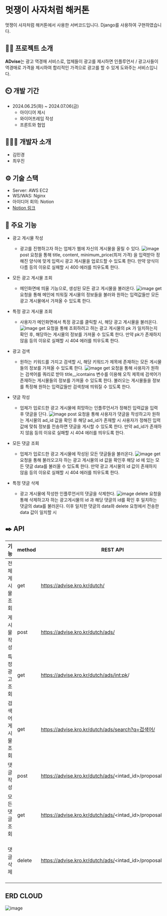 
# 멋쟁이 사자처럼 해커톤
멋쟁이 사자처럼 해커톤에서 사용한 서버코드입니다. Django를 사용하여 구현하였습니다.

## 👨‍🏫 프로젝트 소개
**ADvise**는 광고 역경매 서비스로, 업체들이 광고를 제시하면 인플루언서 / 광고사들이 역경매로 가격을 제시하여 합리적인 가격으로 광고를 할 수 있게 도와주는 서비스입니다.

## ⏲️ 개발 기간
* 2024.06.25(화) ~ 2024.07.06(금)
  * 아이디어 제시
  * 와이어프레임 작성
  * 프론트와 협업

## 🧑‍🤝‍🧑 개발자 소개
* 김민경
* 최우진

## ⚙️ 기술 스택
* Server: AWS EC2
* WS/WAS: Nginx
* 아이디어 회의: Notion
* [Notion 링크](https://www.notion.so/5c39c682496f45569c76f5d9950a82c8)

## 📌 주요 기능
* 광고 게시물 작성
  * 광고를 진행하고자 하는 업체가 웹에 자신의 게시물을 올릴 수 있다.
    ![image](https://github.com/Likelion-ADvise/ADvise-BE/assets/149250433/7fde9b5f-db42-471a-ae8d-93b5f22cd414)
    post 요청을 통해 title, content, minimum_price(최저 가격) 을 입력받아 정해진 양식에 맞게 입력시 광고 게시물을 업로드할 수 있도록 한다.
    만약 양식이 다름 등의 이유로 실패할 시 400 에러를 띄우도록 한다.

* 모든 광고 게시물 조회
  * 메인화면에 띄울 기능으로, 생성된 모든 광고 게시물을 불러온다.
    ![image](https://github.com/Likelion-ADvise/ADvise-BE/assets/149250433/7c81bca6-4268-44fa-8f5e-7010c031fe59)
    get 요청을 통해 메인에 띄워질 게시물의 정보들을 불러와 원하는 입력값들만 모든 광고 게시물에서 가져올 수 있도록 한다.

* 특정 광고 게시물 조회
  * 사용자가 메인화면에서 특정 광고를 클릭할 시, 해당 광고 게시물을 불러온다.
    ![image](https://github.com/Likelion-ADvise/ADvise-BE/assets/149250433/c8e3e230-e39b-4352-92af-419a37ee0cec)
    get 요청을 통해 조회하려고 하는 광고 게시물의 pk 가 일치하는지 확인 후, 해당하는 게시물의 정보를 가져올 수 있도록 한다.
    만약 pk가 존재하지 않음 등의 이유로 실패할 시 404 에러를 띄우도록 한다.
   
* 광고 검색
  * 원하는 키워드를 가지고 검색할 시, 해당 키워드가 제목에 존재하는 모든 게시물들의 정보를 가져올 수 있도록 한다.
    ![image](https://github.com/Likelion-ADvise/ADvise-BE/assets/149250433/6fedf3fe-9859-4f29-a23e-f2d05c8906e6)
    get 요청을 통해 사용자가 원하는 검색어를 쿼리로 받아 title__icontains 변수를 이용해 오직 제목에 검색어가 존재하는 게시물들의 정보를 가져올 수 있도록 한다.
    불러오는 게시물들을 정보를 특정해 원하는 입력값들만 검색창에 띄워질 수 있도록 한다.

* 댓글 작성
  * 업체가 업로드한 광고 게시물에 희망하는 인플루언서가 정해진 입력값을 입력 후 댓글을 단다.
    ![image](https://github.com/Likelion-ADvise/ADvise-BE/assets/149250433/760120b0-ccbb-4630-bd43-54250de55d9e)
    post 요청을 통해 사용자가 댓글을 작성하고자 원하는 게시물의 ad_id 값을 확인 후 해당 ad_id가 존재할 시 사용자가 정해진 입력값에 맞춰 정보를 전송하면 댓글을 게시할 수 있도록 한다.
    만약 ad_id가 존재하지 않음 등의 이유로 실패할 시 404 에러를 띄우도록 한다.

* 모든 댓글 조회
  * 업체가 업로드한 광고 게시물에 작성된 모든 댓글들을 불러온다.
    ![image](https://github.com/Likelion-ADvise/ADvise-BE/assets/149250433/61503c56-12fa-4677-ab1c-74594a234a96)
    get 요청을 통해 불러오고자 하는 광고 게시물의 id 값을 확인후 해당 id 에 있는 모든 댓글 data를 불러올 수 있도록 한다.
    만약 광고 게시물의 id 값이 존재하지 않음 등의 이유로 실패할 시 404 에러를 띄우도록 한다. 

* 특정 댓글 삭제
  * 광고 게시물에 작성한 인플루언서의 댓글을 삭제한다.
    ![image](https://github.com/Likelion-ADvise/ADvise-BE/assets/149250433/a26ec9ed-490d-4b91-9abc-e71b5c25408a)
    delete 요청을 통해 삭제하고자 하는 광고게시물의 id 과 해당 댓글의 id를 확인 후 일치하는 댓글의 data를 불러온다.
    이후 일치한 댓글의 data와 delete 요청에서 전송한 data 값이 일치할 시 


## ✒️ API
| 기능                        | method  | REST API                                                                 | 입력 data                 | 반환 data |
|-----------------------------|---------|--------------------------------------------------------------------------|---------------------------|-----------------------|
| 전체 게시물 조회             | get     | https://advise.kro.kr/dutch/                                             |          | 성공:200,ok 실패 : 500 |
| 게시물 작성                  | post    | https://advise.kro.kr/dutch/ads/                                         | {“title”:varchar(100),“content”:text,“minimum_price”:int,“image”:image}| 성공:200 ok, 실패 : 400 |
| 특정 광고 조회               | get     | https://advise.kro.kr/dutch/ads/<int:pk>/                                |         | 성공 : 200, ok 실패 : 404 |
| 검색어 게시물 조회           | get     | https://advise.kro.kr/dutch/ads/search?q=검색어/                         |          | 성공 : 200, ok 실패 : 500 |
| 댓글 작성                   | post    | https://advise.kro.kr/dutch/ads/<intad_id>/proposals/                     |{“identifier”:varchar(100),“pwd”:varchar(100),“title”:varchar(100),“url”:url,“info”:text,“price”:int} | 성공 : 200, ok 실패 : 400 |
| 모든 댓글 조회              | get     | https://advise.kro.kr/dutch/ads/<intad_id>/proposals/all/                 |         | 성공 : 200, 실패 : 404|
| 댓글 삭제                   | delete  | https://advise.kro.kr/dutch/ads/<intad_id>/proposals/<intpk>/delete/      |{“id”:<int:ad_id>,“identifier”:varchar(100),“pwd”:varchar(100),“title”:varchar(100),“url”:url,“info”:text,“price”:int}| 성공 : 200, ok 실패 : 400, 403 (일치 오류) |


## ERD CLOUD
![image](https://github.com/Likelion-ADvise/ADvise-BE/assets/131441769/d1386430-c0b6-4c6c-8b8c-c211da8c323f)

